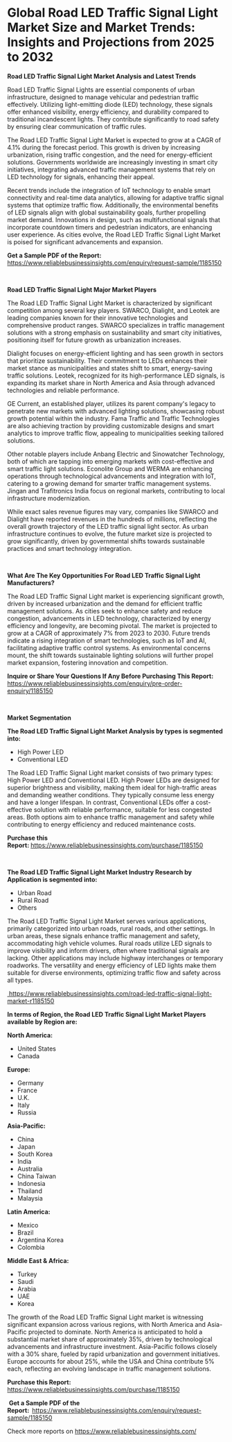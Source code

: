 <p><h1>Global Road LED Traffic Signal Light Market Size and Market Trends: Insights and Projections from 2025 to 2032</h1></p><p><strong>Road LED Traffic Signal Light Market Analysis and Latest Trends</strong></p>
<p><p>Road LED Traffic Signal Lights are essential components of urban infrastructure, designed to manage vehicular and pedestrian traffic effectively. Utilizing light-emitting diode (LED) technology, these signals offer enhanced visibility, energy efficiency, and durability compared to traditional incandescent lights. They contribute significantly to road safety by ensuring clear communication of traffic rules.</p><p>The Road LED Traffic Signal Light Market is expected to grow at a CAGR of 4.1% during the forecast period. This growth is driven by increasing urbanization, rising traffic congestion, and the need for energy-efficient solutions. Governments worldwide are increasingly investing in smart city initiatives, integrating advanced traffic management systems that rely on LED technology for signals, enhancing their appeal.</p><p>Recent trends include the integration of IoT technology to enable smart connectivity and real-time data analytics, allowing for adaptive traffic signal systems that optimize traffic flow. Additionally, the environmental benefits of LED signals align with global sustainability goals, further propelling market demand. Innovations in design, such as multifunctional signals that incorporate countdown timers and pedestrian indicators, are enhancing user experience. As cities evolve, the Road LED Traffic Signal Light Market is poised for significant advancements and expansion.</p></p>
<p><strong>Get a Sample PDF of the Report:&nbsp;</strong> <a href="https://www.reliablebusinessinsights.com/enquiry/request-sample/1185150?utm_campaign=2716&utm_medium=2&utm_source=Github&utm_content=ia&utm_term=28032025&utm_id=road-led-traffic-signal-light">https://www.reliablebusinessinsights.com/enquiry/request-sample/1185150</a></p>
<p>&nbsp;</p>
<p><strong>Road LED Traffic Signal Light Major Market Players</strong></p>
<p><p>The Road LED Traffic Signal Light Market is characterized by significant competition among several key players. SWARCO, Dialight, and Leotek are leading companies known for their innovative technologies and comprehensive product ranges. SWARCO specializes in traffic management solutions with a strong emphasis on sustainability and smart city initiatives, positioning itself for future growth as urbanization increases.</p><p>Dialight focuses on energy-efficient lighting and has seen growth in sectors that prioritize sustainability. Their commitment to LEDs enhances their market stance as municipalities and states shift to smart, energy-saving traffic solutions. Leotek, recognized for its high-performance LED signals, is expanding its market share in North America and Asia through advanced technologies and reliable performance.</p><p>GE Current, an established player, utilizes its parent company's legacy to penetrate new markets with advanced lighting solutions, showcasing robust growth potential within the industry. Fama Traffic and Traffic Technologies are also achieving traction by providing customizable designs and smart analytics to improve traffic flow, appealing to municipalities seeking tailored solutions.</p><p>Other notable players include Anbang Electric and Sinowatcher Technology, both of which are tapping into emerging markets with cost-effective and smart traffic light solutions. Econolite Group and WERMA are enhancing operations through technological advancements and integration with IoT, catering to a growing demand for smarter traffic management systems. Jingan and Trafitronics India focus on regional markets, contributing to local infrastructure modernization.</p><p>While exact sales revenue figures may vary, companies like SWARCO and Dialight have reported revenues in the hundreds of millions, reflecting the overall growth trajectory of the LED traffic signal light sector. As urban infrastructure continues to evolve, the future market size is projected to grow significantly, driven by governmental shifts towards sustainable practices and smart technology integration.</p></p>
<p>&nbsp;</p>
<p><strong>What Are The Key Opportunities For Road LED Traffic Signal Light Manufacturers?</strong></p>
<p><p>The Road LED Traffic Signal Light market is experiencing significant growth, driven by increased urbanization and the demand for efficient traffic management solutions. As cities seek to enhance safety and reduce congestion, advancements in LED technology, characterized by energy efficiency and longevity, are becoming pivotal. The market is projected to grow at a CAGR of approximately 7% from 2023 to 2030. Future trends indicate a rising integration of smart technologies, such as IoT and AI, facilitating adaptive traffic control systems. As environmental concerns mount, the shift towards sustainable lighting solutions will further propel market expansion, fostering innovation and competition.</p></p>
<p><strong>Inquire or Share Your Questions If Any Before Purchasing This Report:</strong> <a href="https://www.reliablebusinessinsights.com/enquiry/pre-order-enquiry/1185150?utm_campaign=2716&utm_medium=2&utm_source=Github&utm_content=ia&utm_term=28032025&utm_id=road-led-traffic-signal-light">https://www.reliablebusinessinsights.com/enquiry/pre-order-enquiry/1185150</a></p>
<p>&nbsp;</p>
<p><strong>Market Segmentation</strong></p>
<p><strong>The Road LED Traffic Signal Light Market Analysis by types is segmented into:</strong></p>
<p><ul><li>High Power LED</li><li>Conventional LED</li></ul></p>
<p><p>The Road LED Traffic Signal Light market consists of two primary types: High Power LED and Conventional LED. High Power LEDs are designed for superior brightness and visibility, making them ideal for high-traffic areas and demanding weather conditions. They typically consume less energy and have a longer lifespan. In contrast, Conventional LEDs offer a cost-effective solution with reliable performance, suitable for less congested areas. Both options aim to enhance traffic management and safety while contributing to energy efficiency and reduced maintenance costs.</p></p>
<p><strong>Purchase this Report:&nbsp;</strong><a href="https://www.reliablebusinessinsights.com/purchase/1185150?utm_campaign=2716&utm_medium=2&utm_source=Github&utm_content=ia&utm_term=28032025&utm_id=road-led-traffic-signal-light">https://www.reliablebusinessinsights.com/purchase/1185150</a></p>
<p>&nbsp;</p>
<p><strong>The Road LED Traffic Signal Light Market Industry Research by Application is segmented into:</strong></p>
<p><ul><li>Urban Road</li><li>Rural Road</li><li>Others</li></ul></p>
<p><p>The Road LED Traffic Signal Light Market serves various applications, primarily categorized into urban roads, rural roads, and other settings. In urban areas, these signals enhance traffic management and safety, accommodating high vehicle volumes. Rural roads utilize LED signals to improve visibility and inform drivers, often where traditional signals are lacking. Other applications may include highway interchanges or temporary roadworks. The versatility and energy efficiency of LED lights make them suitable for diverse environments, optimizing traffic flow and safety across all types.</p></p>
<p><a href="https://www.reliablebusinessinsights.com/road-led-traffic-signal-light-market-r1185150?utm_campaign=2716&utm_medium=2&utm_source=Github&utm_content=ia&utm_term=28032025&utm_id=road-led-traffic-signal-light">&nbsp;https://www.reliablebusinessinsights.com/road-led-traffic-signal-light-market-r1185150</a></p>
<p><strong>In terms of Region, the Road LED Traffic Signal Light Market Players available by Region are:</strong></p>
<p>
    <p> <strong> North America: </strong>
        <ul>
            <li>United States</li>
            <li>Canada</li>
        </ul>
        </p> 
    <p> <strong> Europe: </strong>
        <ul>
            <li>Germany</li>
            <li>France</li>
            <li>U.K.</li>
            <li>Italy</li>
            <li>Russia</li>
        </ul>
        </p> 
    <p> <strong> Asia-Pacific: </strong>
        <ul>
            <li>China</li>
            <li>Japan</li>
            <li>South Korea</li>
            <li>India</li>
            <li>Australia</li>
            <li>China Taiwan</li>
            <li>Indonesia</li>
            <li>Thailand</li>
            <li>Malaysia</li>
        </ul>
        </p> 
    <p> <strong> Latin America: </strong>
        <ul>
            <li>Mexico</li>
            <li>Brazil</li>
            <li>Argentina Korea</li>
            <li>Colombia</li>
        </ul>
        </p> 
    <p> <strong> Middle East & Africa: </strong>
        <ul>
            <li>Turkey</li>
            <li>Saudi</li>
            <li>Arabia</li>
            <li>UAE</li>
            <li>Korea</li>
        </ul>
    </p>
    </p>
<p><p>The growth of the Road LED Traffic Signal Light market is witnessing significant expansion across various regions, with North America and Asia-Pacific projected to dominate. North America is anticipated to hold a substantial market share of approximately 35%, driven by technological advancements and infrastructure investment. Asia-Pacific follows closely with a 30% share, fueled by rapid urbanization and government initiatives. Europe accounts for about 25%, while the USA and China contribute 5% each, reflecting an evolving landscape in traffic management solutions.</p></p>
<p><strong>Purchase this Report: </strong><a href="https://www.reliablebusinessinsights.com/purchase/1185150?utm_campaign=2716&utm_medium=2&utm_source=Github&utm_content=ia&utm_term=28032025&utm_id=road-led-traffic-signal-light">https://www.reliablebusinessinsights.com/purchase/1185150</a></p>
<p>&nbsp;<strong>Get a Sample PDF of the Report:&nbsp;&nbsp;</strong><a href="https://www.reliablebusinessinsights.com/enquiry/request-sample/1185150?utm_campaign=2716&utm_medium=2&utm_source=Github&utm_content=ia&utm_term=28032025&utm_id=road-led-traffic-signal-light">https://www.reliablebusinessinsights.com/enquiry/request-sample/1185150</a></p>
<p><strong></strong></p>
<p>Check more reports on <a href="https://www.reliablebusinessinsights.com/?utm_campaign=2716&utm_medium=2&utm_source=Github&utm_content=ia&utm_term=28032025&utm_id=road-led-traffic-signal-light">https://www.reliablebusinessinsights.com/</a></p>
